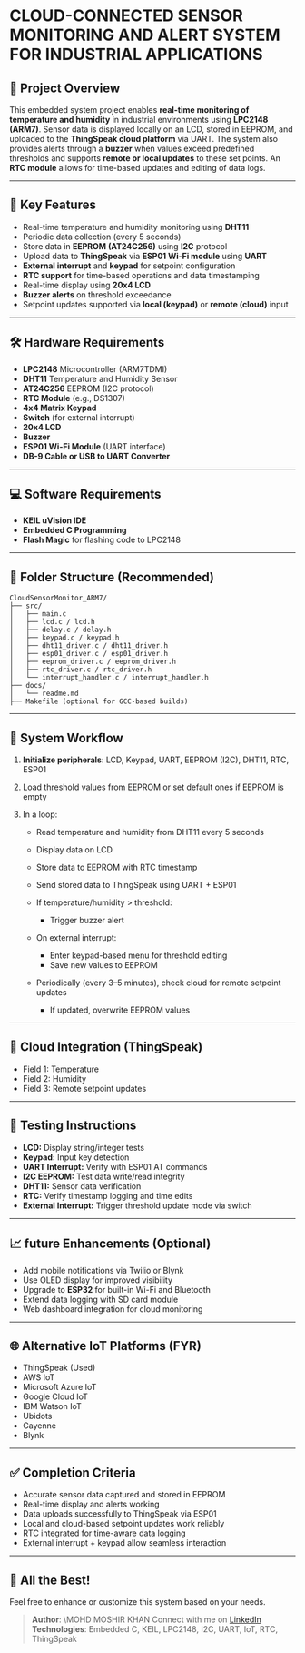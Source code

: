 # CLOUD-CONNECTED SENSOR MONITORING AND ALERT SYSTEM FOR INDUSTRIAL APPLICATIONS

## 📌 Project Overview

This embedded system project enables **real-time monitoring of temperature and humidity** in industrial environments using **LPC2148 (ARM7)**. Sensor data is displayed locally on an LCD, stored in EEPROM, and uploaded to the **ThingSpeak cloud platform** via UART. The system also provides alerts through a **buzzer** when values exceed predefined thresholds and supports **remote or local updates** to these set points. An **RTC module** allows for time-based updates and editing of data logs.

---

## 🧠 Key Features

* Real-time temperature and humidity monitoring using **DHT11**
* Periodic data collection (every 5 seconds)
* Store data in **EEPROM (AT24C256)** using **I2C** protocol
* Upload data to **ThingSpeak** via **ESP01 Wi-Fi module** using **UART**
* **External interrupt** and **keypad** for setpoint configuration
* **RTC support** for time-based operations and data timestamping
* Real-time display using **20x4 LCD**
* **Buzzer alerts** on threshold exceedance
* Setpoint updates supported via **local (keypad)** or **remote (cloud)** input

---

## 🛠️ Hardware Requirements

* **LPC2148** Microcontroller (ARM7TDMI)
* **DHT11** Temperature and Humidity Sensor
* **AT24C256** EEPROM (I2C protocol)
* **RTC Module** (e.g., DS1307)
* **4x4 Matrix Keypad**
* **Switch** (for external interrupt)
* **20x4 LCD**
* **Buzzer**
* **ESP01 Wi-Fi Module** (UART interface)
* **DB-9 Cable or USB to UART Converter**

---

## 💻 Software Requirements

* **KEIL uVision IDE**
* **Embedded C Programming**
* **Flash Magic** for flashing code to LPC2148

---

## 📂 Folder Structure (Recommended)

```
CloudSensorMonitor_ARM7/
├── src/
│   ├── main.c
│   ├── lcd.c / lcd.h
│   ├── delay.c / delay.h
│   ├── keypad.c / keypad.h
│   ├── dht11_driver.c / dht11_driver.h
│   ├── esp01_driver.c / esp01_driver.h
│   ├── eeprom_driver.c / eeprom_driver.h
│   ├── rtc_driver.c / rtc_driver.h
│   └── interrupt_handler.c / interrupt_handler.h
├── docs/
│   └── readme.md
├── Makefile (optional for GCC-based builds)
```

---

## 🔄 System Workflow

1. **Initialize peripherals**: LCD, Keypad, UART, EEPROM (I2C), DHT11, RTC, ESP01
2. Load threshold values from EEPROM or set default ones if EEPROM is empty
3. In a loop:

   * Read temperature and humidity from DHT11 every 5 seconds
   * Display data on LCD
   * Store data to EEPROM with RTC timestamp
   * Send stored data to ThingSpeak using UART + ESP01
   * If temperature/humidity > threshold:

     * Trigger buzzer alert
   * On external interrupt:

     * Enter keypad-based menu for threshold editing
     * Save new values to EEPROM
   * Periodically (every 3–5 minutes), check cloud for remote setpoint updates

     * If updated, overwrite EEPROM values

---

## 📡 Cloud Integration (ThingSpeak)

* Field 1: Temperature
* Field 2: Humidity
* Field 3: Remote setpoint updates

---

## 🧪 Testing Instructions

* **LCD:** Display string/integer tests
* **Keypad:** Input key detection
* **UART Interrupt:** Verify with ESP01 AT commands
* **I2C EEPROM:** Test data write/read integrity
* **DHT11:** Sensor data verification
* **RTC:** Verify timestamp logging and time edits
* **External Interrupt:** Trigger threshold update mode via switch

---

## 📈 future Enhancements (Optional)

* Add mobile notifications via Twilio or Blynk
* Use OLED display for improved visibility
* Upgrade to **ESP32** for built-in Wi-Fi and Bluetooth
* Extend data logging with SD card module
* Web dashboard integration for cloud monitoring

---

## 🌐 Alternative IoT Platforms (FYR)

* ThingSpeak (Used)
* AWS IoT
* Microsoft Azure IoT
* Google Cloud IoT
* IBM Watson IoT
* Ubidots
* Cayenne
* Blynk

---

## ✅ Completion Criteria

* Accurate sensor data captured and stored in EEPROM
* Real-time display and alerts working
* Data uploads successfully to ThingSpeak via ESP01
* Local and cloud-based setpoint updates work reliably
* RTC integrated for time-aware data logging
* External interrupt + keypad allow seamless interaction

---

## 👏 All the Best!

Feel free to enhance or customize this system based on your needs.

> **Author**: \MOHD MOSHIR KHAN
> Connect with me on [LinkedIn](https://www.linkedin.com/in/moshir-khan/)
> **Technologies**: Embedded C, KEIL, LPC2148, I2C, UART, IoT, RTC, ThingSpeak
